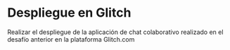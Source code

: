 # Despliegue en Glitch

Realizar el despliegue de la aplicación de chat colaborativo realizado en el desafío anterior en la plataforma Glitch.com
